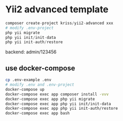 # Yii2 advanced template

```php
composer create-project kriss/yii2-advanced xxx
# modify .env-project
php yii migrate
php yii init/init-data
php yii init-auth/restore
```

backend: admin/123456

## use docker-compose

```bash
cp .env-example .env
# modify .env and .env-project
docker-compose up
docker-compose exec app composer install -vvv
docker-compose exec app php yii migrate
docker-compose exec app php yii init/init-data
docker-compose exec app php yii init-auth/restore
docker-compose exec app bash
```

